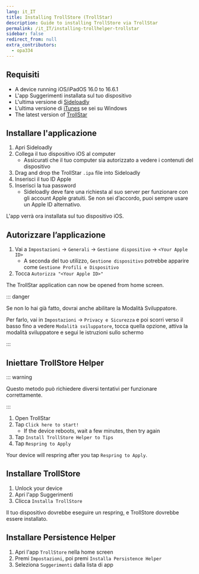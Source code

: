```yaml
---
lang: it_IT
title: Installing TrollStore (TrollStar)
description: Guide to installing TrollStore via TrollStar
permalink: /it_IT/installing-trollhelper-trollstar
sidebar: false
redirect_from: null
extra_contributors:
  - opa334
---
```


## Requisiti

- A device running iOS/iPadOS 16.0 to 16.6.1
- L'app Suggerimenti installata sul tuo dispositivo
- L'ultima versione di [Sideloadly](https://sideloadly.io/)
- L’ultima versione di [iTunes](https://www.apple.com/itunes/download/win32) se sei su Windows
- The latest version of [TrollStar](https://github.com/34306/TrollStar/releases/latest)

## Installare l'applicazione

1. Apri Sideloadly
2. Collega il tuo dispositivo iOS al computer
   - Assicurati che il tuo computer sia autorizzato a vedere i contenuti del dispositivo
3. Drag and drop the TrollStar `.ipa` file into Sideloadly
4. Inserisci il tuo ID Apple
5. Inserisci la tua password
   - Sideloadly deve fare una richiesta al suo server per funzionare con gli account Apple gratuiti. Se non sei d’accordo, puoi sempre usare un Apple ID alternativo.

L'app verrà ora installata sul tuo dispositivo iOS.

## Autorizzare l’applicazione

1. Vai a `Impostazioni` -> `Generali` -> `Gestione dispositivo` -> `<Your Apple ID>`
   - A seconda del tuo utilizzo, `Gestione dispositivo` potrebbe apparire come `Gestione Profili e Dispositivo`
2. Tocca `Autorizza "<Your Apple ID>"`

The TrollStar application can now be opened from home screen.

::: danger

Se non lo hai già fatto, dovrai anche abilitare la Modalità Sviluppatore.

Per farlo, vai in `Impostazioni` -> `Privacy e Sicurezza` e poi scorri verso il basso fino a vedere `Modalità sviluppatore`, tocca quella opzione, attiva la modalità sviluppatore e segui le istruzioni sullo schermo

:::

## Iniettare TrollStore Helper

::: warning

Questo metodo può richiedere diversi tentativi per funzionare correttamente.

:::

1. Open TrollStar
2. Tap `Click here to start!`
   - If the device reboots, wait a few minutes, then try again
3. Tap `Install TrollStore Helper to Tips`
4. Tap `Respring to Apply`

Your device will respring after you tap `Respring to Apply`.

## Installare TrollStore

1. Unlock your device
2. Apri l'app Suggerimenti
3. Clicca `Installa TrollStore`

Il tuo dispositivo dovrebbe eseguire un respring, e TrollStore dovrebbe essere installato.

## Installare Persistence Helper

1. Apri l'app `TrollStore` nella home screen
2. Premi `Impostazioni`, poi premi `Installa Persistence Helper`
3. Seleziona `Suggerimenti` dalla lista di app
